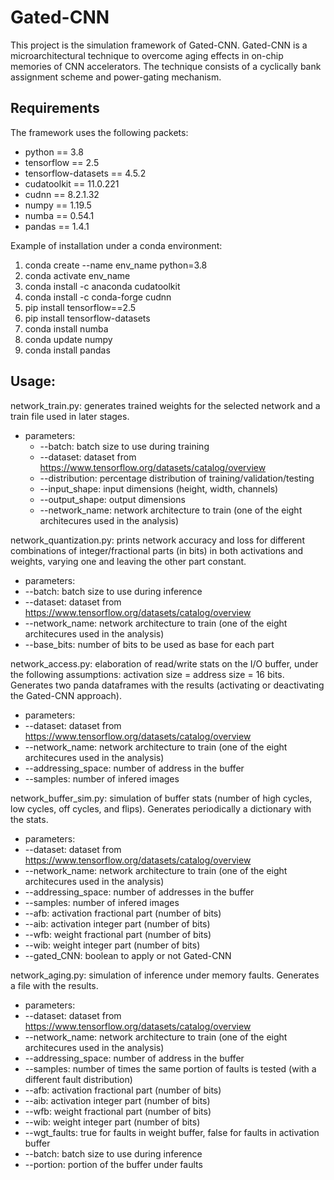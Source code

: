 # Gated-CNN
This project is the simulation framework of Gated-CNN. Gated-CNN is a microarchitectural technique to overcome aging effects in on-chip memories of CNN accelerators. The technique consists of a cyclically bank assignment scheme and power-gating mechanism. 

## Requirements
The framework uses the following packets:  
- python == 3.8  
- tensorflow == 2.5  
- tensorflow-datasets == 4.5.2  
- cudatoolkit == 11.0.221  
- cudnn == 8.2.1.32  
- numpy == 1.19.5  
- numba == 0.54.1  
- pandas == 1.4.1  

Example of installation under a conda environment:  
1. conda create --name env_name python=3.8  
2. conda activate env_name  
3. conda install -c anaconda cudatoolkit  
4. conda install -c conda-forge cudnn  
5. pip install tensorflow==2.5  
6. pip install tensorflow-datasets  
7. conda install numba  
8. conda update numpy  
9. conda install pandas  
  
## Usage:

network_train.py: generates trained weights for the selected network and a train file used in later stages.
 - parameters:
   - --batch: batch size to use during training
   - --dataset: dataset from https://www.tensorflow.org/datasets/catalog/overview
   - --distribution: percentage distribution of training/validation/testing
   - --input_shape: input dimensions (height, width, channels)
   - --output_shape: output dimensions
   - --network_name: network architecture to train (one of the eight architecures used in the analysis)
 
network_quantization.py: prints network accuracy and loss for different combinations of integer/fractional parts (in bits) in both activations and weights, 
varying one and leaving the other part constant.
  - parameters:
   - --batch: batch size to use during inference
   - --dataset: dataset from https://www.tensorflow.org/datasets/catalog/overview
   - --network_name: network architecture to train (one of the eight architecures used in the analysis)
   - --base_bits: number of bits to be used as base for each part

network_access.py: elaboration of read/write stats on the I/O buffer, under the following assumptions: activation size = address size = 16 bits. Generates two panda dataframes with the results (activating or deactivating the Gated-CNN approach).
  - parameters:
   - --dataset: dataset from https://www.tensorflow.org/datasets/catalog/overview
   - --network_name: network architecture to train (one of the eight architecures used in the analysis)
   - --addressing_space: number of address in the buffer
   - --samples: number of infered images

network_buffer_sim.py: simulation of buffer stats (number of high cycles, low cycles, off cycles, and flips). Generates periodically a dictionary with the stats.
  - parameters:
   - --dataset: dataset from https://www.tensorflow.org/datasets/catalog/overview
   - --network_name: network architecture to train (one of the eight architecures used in the analysis)
   - --addressing_space: number of addresses in the buffer
   - --samples: number of infered images
   - --afb: activation fractional part (number of bits)
   - --aib: activation integer part (number of bits)
   - --wfb: weight fractional part (number of bits)
   - --wib: weight integer part (number of bits)
   - --gated_CNN: boolean to apply or not Gated-CNN
    
network_aging.py: simulation of inference under memory faults. Generates a file with the results.
  - parameters:
   - --dataset: dataset from https://www.tensorflow.org/datasets/catalog/overview
   - --network_name: network architecture to train (one of the eight architecures used in the analysis)
   - --addressing_space: number of address in the buffer
   - --samples: number of times the same portion of faults is tested (with a different fault distribution)
   - --afb: activation fractional part (number of bits)
   - --aib: activation integer part (number of bits)
   - --wfb: weight fractional part (number of bits)
   - --wib: weight integer part (number of bits)
   - --wgt_faults: true for faults in weight buffer, false for faults in activation buffer
   - --batch: batch size to use during inference
   - --portion: portion of the buffer under faults
